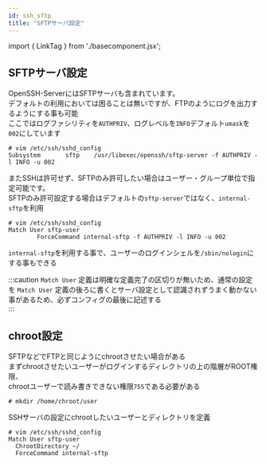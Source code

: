 ```yaml
---
id: ssh_sftp
title: "SFTPサーバ設定"
---
```

import { LinkTag } from './basecomponent.jsx';

## SFTPサーバ設定
OpenSSH-ServerにはSFTPサーバも含まれています。  
デフォルトの利用においては困ることは無いですが、FTPのようにログを出力するようにする事も可能  
ここではログファシリティを`AUTHPRIV`、ログレベルを`INFO`デフォルト`umask`を`002`にしています  

```
# vim /etc/ssh/sshd_config
Subsystem       sftp    /usr/libexec/openssh/sftp-server -f AUTHPRIV -l INFO -u 002
```

またSSHは許可せず、SFTPのみ許可したい場合はユーザー・グループ単位で指定可能です。  
SFTPのみ許可設定する場合はデフォルトの`sftp-server`ではなく、`internal-sftp`を利用  

```
# vim /etc/ssh/sshd_config
Match User sftp-user
        ForceCommand internal-sftp -f AUTHPRIV -l INFO -u 002
```

`internal-sftp`を利用する事で、ユーザーのログインシェルを`/sbin/nologin`にする事もできる  

:::caution
`Match User` 定義は明確な定義完了の区切りが無いため、通常の設定を `Match User` 定義の後ろに書くとサーバ設定として認識されずうまく動かない事があるため、必ずコンフィグの最後に記述する  
:::

## chroot設定
SFTPなどでFTPと同じようにchrootさせたい場合がある  
まずchrootさせたいユーザーがログインするディレクトリの上の階層がROOT権限、  
chrootユーザーで読み書きできない権限`755`である必要がある  

```
# mkdir /home/chroot/user
```

SSHサーバの設定にchrootしたいユーザーとディレクトリを定義  

```
# vim /etc/ssh/sshd_config
Match User sftp-user
  ChrootDirectory ~/
  ForceCommand internal-sftp
```
